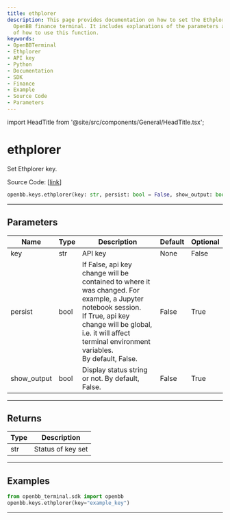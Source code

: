```yaml
---
title: ethplorer
description: This page provides documentation on how to set the Ethplorer key in the
  OpenBB finance terminal. It includes explanations of the parameters and gives examples
  of how to use this function.
keywords:
- OpenBBTerminal
- Ethplorer
- API key
- Python
- Documentation
- SDK
- Finance
- Example
- Source Code
- Parameters
---
```


import HeadTitle from '@site/src/components/General/HeadTitle.tsx';

<HeadTitle title="ethplorer - Keys - Reference | OpenBB SDK Docs" />

# ethplorer

Set Ethplorer key.

Source Code: [[link](https://github.com/OpenBB-finance/OpenBBTerminal/tree/main/openbb_terminal/keys_model.py#L1987)]

```python
openbb.keys.ethplorer(key: str, persist: bool = False, show_output: bool = False)
```

---

## Parameters

| Name | Type | Description | Default | Optional |
| ---- | ---- | ----------- | ------- | -------- |
| key | str | API key | None | False |
| persist | bool | If False, api key change will be contained to where it was changed. For example, a Jupyter notebook session.<br/>If True, api key change will be global, i.e. it will affect terminal environment variables.<br/>By default, False. | False | True |
| show_output | bool | Display status string or not. By default, False. | False | True |


---

## Returns

| Type | Description |
| ---- | ----------- |
| str | Status of key set |
---

## Examples

```python
from openbb_terminal.sdk import openbb
openbb.keys.ethplorer(key="example_key")
```

---
